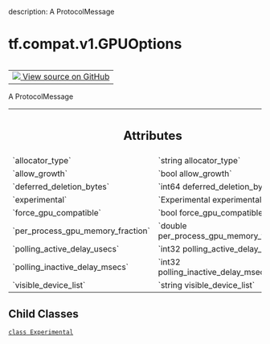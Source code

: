 description: A ProtocolMessage

<div itemscope itemtype="http://developers.google.com/ReferenceObject">
<meta itemprop="name" content="tf.compat.v1.GPUOptions" />
<meta itemprop="path" content="Stable" />
<meta itemprop="property" content="Experimental"/>
</div>

# tf.compat.v1.GPUOptions

<!-- Insert buttons and diff -->

<table class="tfo-notebook-buttons tfo-api nocontent" align="left">
<td>
  <a target="_blank" href="https://github.com/tensorflow/tensorflow/blob/r2.4/tensorflow/core/protobuf/config.proto">
    <img src="https://www.tensorflow.org/images/GitHub-Mark-32px.png" />
    View source on GitHub
  </a>
</td>
</table>



A ProtocolMessage

<!-- Placeholder for "Used in" -->




<!-- Tabular view -->
 <table class="responsive fixed orange">
<colgroup><col width="214px"><col></colgroup>
<tr><th colspan="2"><h2 class="add-link">Attributes</h2></th></tr>

<tr>
<td>
`allocator_type`
</td>
<td>
`string allocator_type`
</td>
</tr><tr>
<td>
`allow_growth`
</td>
<td>
`bool allow_growth`
</td>
</tr><tr>
<td>
`deferred_deletion_bytes`
</td>
<td>
`int64 deferred_deletion_bytes`
</td>
</tr><tr>
<td>
`experimental`
</td>
<td>
`Experimental experimental`
</td>
</tr><tr>
<td>
`force_gpu_compatible`
</td>
<td>
`bool force_gpu_compatible`
</td>
</tr><tr>
<td>
`per_process_gpu_memory_fraction`
</td>
<td>
`double per_process_gpu_memory_fraction`
</td>
</tr><tr>
<td>
`polling_active_delay_usecs`
</td>
<td>
`int32 polling_active_delay_usecs`
</td>
</tr><tr>
<td>
`polling_inactive_delay_msecs`
</td>
<td>
`int32 polling_inactive_delay_msecs`
</td>
</tr><tr>
<td>
`visible_device_list`
</td>
<td>
`string visible_device_list`
</td>
</tr>
</table>



## Child Classes
[`class Experimental`](../../../tf/compat/v1/GPUOptions/Experimental.md)

